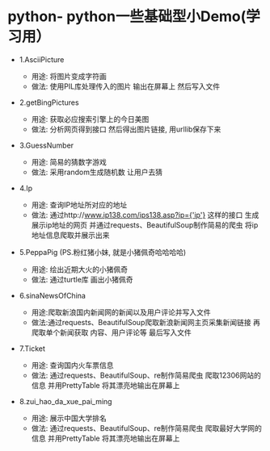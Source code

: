 # python- python一些基础型小Demo(学习用）
- 1.AsciiPicture
    - 用途: 将图片变成字符画
    - 做法: 使用PIL库处理传入的图片 输出在屏幕上 然后写入文件

- 2.getBingPictures
    - 用途: 获取必应搜索引擎上的今日美图
    - 做法: 分析网页得到接口 然后得出图片链接, 用urllib保存下来

- 3.GuessNumber
    - 用途: 简易的猜数字游戏 
    - 做法: 采用random生成随机数 让用户去猜

- 4.Ip 
    - 用途: 查询IP地址所对应的地址
    - 做法: 通过http://www.ip138.com/ips138.asp?ip={'ip'} 这样的接口 生成展示ip地址的网页
     并通过requests、BeautifulSoup制作简易的爬虫 将ip地址信息爬取并展示出来
- 5.PeppaPig (PS.粉红猪小妹, 就是小猪佩奇哈哈哈哈)

    - 用途: 绘出近期大火的小猪佩奇
    - 做法: 通过turtle库 画出小猪佩奇

- 6.sinaNewsOfChina
    - 用途:爬取新浪国内新闻网的新闻以及用户评论并写入文件
    - 做法:通过requests、BeautifulSoup爬取新浪新闻网主页采集新闻链接 再爬取单个新闻获取
    内容、用户评论等 最后写入文件

- 7.Ticket
    - 用途: 查询国内火车票信息
    - 做法: 通过requests、BeautifulSoup、re制作简易爬虫 爬取12306网站的信息 并用PrettyTable
    将其漂亮地输出在屏幕上
    
- 8.zui_hao_da_xue_pai_ming
    - 用途: 展示中国大学排名
    - 做法: 通过requests、BeautifulSoup、re制作简易爬虫 爬取最好大学网的信息 并用PrettyTable
    将其漂亮地输出在屏幕上
